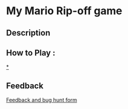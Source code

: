 # My Mario Rip-off game

## Description

## How to Play :
[*](my_game.exe)
## Feedback
[Feedback and bug hunt form](https://docs.google.com/forms/d/e/1FAIpQLSeDoRiU4Wt1U3mo6UOqmRQpiv-cwk86AG0H2hB7AIbvzfwHHw/viewform?usp=sf_link)

